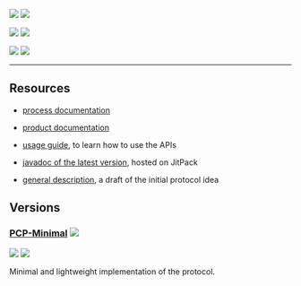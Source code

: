![](https://img.shields.io/badge/warning-School%20Project-important?style=for-the-badge)
![](https://img.shields.io/github/license/JacopoWolf/PotatoChatProtocol?style=for-the-badge)

![](https://img.shields.io/maintenance/yes/2020?style=for-the-badge)
![](https://img.shields.io/github/commit-activity/m/JacopoWolf/PotatoChatProtocol?color=blueviolet&style=for-the-badge)

[![](https://img.shields.io/jitpack/v/github/jacopowolf/potatochatprotocol?label=Jitpack%20latest%20release&style=for-the-badge)](https://jitpack.io/#JacopoWolf/PotatoChatProtocol)
![](https://img.shields.io/jitpack/dm/github/jacopowolf/potatochatprotocol?color=darkblue&style=for-the-badge)


---

## Resources

- [process documentation](process/index.md)

- [product documentation](product/index.md)

- [usage guide](product/usageguide.md), to learn how to use the APIs

- [javadoc of the latest version](https://javadoc.jitpack.io/com/github/jacopowolf/potatochatprotocol/latest/javadoc/index.html), hosted on JitPack

- [general description](PCP.md), a draft of the initial protocol idea




## Versions

### [PCP-Minimal](PCP-Min.md) ![](https://img.shields.io/github/labels/jacopowolf/potatochatprotocol/PCP-Min?style=flat-square)

![](https://img.shields.io/github/last-commit/jacopowolf/potatochatprotocol/dev-Min?color=informational&style=flat-square)
![](https://img.shields.io/github/issues/jacopowolf/potatochatprotocol/PCP-Min?style=flat-square)

Minimal and lightweight implementation of the protocol.

